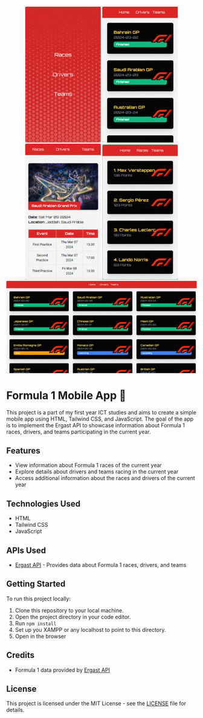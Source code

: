 <p align="center">
  <img src="images/screen-1.png" alt="Image 1" width="200" />
  <img src="images/screen-2.png" alt="Image 2" width="200" />
  <img src="images/screen-3.png" alt="Image 3" width="200" />
  <img src="images/screen-4.png" alt="Image 4" width="200" />
  <img src="images/screen-5.png" alt="Image 5" width="800" />
</p>

# Formula 1 Mobile App 🏁

This project is a part of my first year ICT studies and aims to create a simple mobile app using HTML, Tailwind CSS, and JavaScript. The goal of the app is to implement the Ergast API to showcase information about Formula 1 races, drivers, and teams participating in the current year.

## Features

- View information about Formula 1 races of the current year
- Explore details about drivers and teams racing in the current year
- Access additional information about the races and drivers of the current year

## Technologies Used

- HTML
- Tailwind CSS
- JavaScript

## APIs Used

- [Ergast API](https://ergast.com/mrd/) - Provides data about Formula 1 races, drivers, and teams

## Getting Started

To run this project locally:

1. Clone this repository to your local machine.
2. Open the project directory in your code editor.
3. Run `npm install`
4. Set up you XAMPP or any localhost to point to this directory.
5. Open in the browser

## Credits

- Formula 1 data provided by [Ergast API](https://ergast.com/mrd/)

## License

This project is licensed under the MIT License - see the [LICENSE](LICENSE) file for details.
